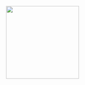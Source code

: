 <a href="https://open.spotify.com/show/6YMJMAh8zJcCwHwe5kSmjT">
  <img src="https://github.com/tobwil/markdown_website/assets/72387477/91f9297c-8f48-47a1-9592-56bc57855d5b" width="200" height="200">
</a>
